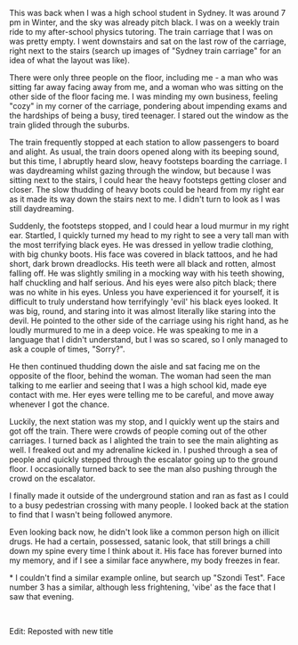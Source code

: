 This was back when I was a high school student in Sydney. It was around 7 pm in Winter, and the sky was already pitch black. I was on a weekly train ride to my after-school physics tutoring. The train carriage that I was on was pretty empty. I went downstairs and sat on the last row of the carriage, right next to the stairs (search up images of "Sydney train carriage" for an idea of what the layout was like).

There were only three people on the floor, including me - a man who was sitting far away facing away from me, and a woman who was sitting on the other side of the floor facing me. I was minding my own business, feeling "cozy" in my corner of the carriage, pondering about impending exams and the hardships of being a busy, tired teenager. I stared out the window as the train glided through the suburbs.

The train frequently stopped at each station to allow passengers to board and alight. As usual, the train doors opened along with its beeping sound, but this time, I abruptly heard slow, heavy footsteps boarding the carriage. I was daydreaming whilst gazing through the window, but because I was sitting next to the stairs, I could hear the heavy footsteps getting closer and closer. The slow thudding of heavy boots could be heard from my right ear as it made its way down the stairs next to me. I didn't turn to look as I was still daydreaming.

Suddenly, the footsteps stopped, and I could hear a loud murmur in my right ear. Startled, I quickly turned my head to my right to see a very tall man with the most terrifying black eyes. He was dressed in yellow tradie clothing, with big chunky boots. His face was covered in black tattoos, and he had short, dark brown dreadlocks. His teeth were all black and rotten, almost falling off. He was slightly smiling in a mocking way with his teeth showing, half chuckling and half serious. And his eyes were also pitch black; there was no white in his eyes. Unless you have experienced it for yourself, it is difficult to truly understand how terrifyingly 'evil' his black eyes looked. It was big, round, and staring into it was almost literally like staring into the devil. He pointed to the other side of the carriage using his right hand, as he loudly murmured to me in a deep voice. He was speaking to me in a language that I didn't understand, but I was so scared, so I only managed to ask a couple of times, "Sorry?".

He then continued thudding down the aisle and sat facing me on the opposite of the floor, behind the woman. The woman had seen the man talking to me earlier and seeing that I was a high school kid, made eye contact with me. Her eyes were telling me to be careful, and move away whenever I got the chance.

Luckily, the next station was my stop, and I quickly went up the stairs and got off the train. There were crowds of people coming out of the other carriages. I turned back as I alighted the train to see the main alighting as well. I freaked out and my adrenaline kicked in. I pushed through a sea of people and quickly stepped through the escalator going up to the ground floor. I occasionally turned back to see the man also pushing through the crowd on the escalator.

I finally made it outside of the underground station and ran as fast as I could to a busy pedestrian crossing with many people. I looked back at the station to find that I wasn't being followed anymore.

Even looking back now, he didn't look like a common person high on illicit drugs. He had a certain, possessed, satanic look, that still brings a chill down my spine every time I think about it. His face has forever burned into my memory, and if I see a similar face anywhere, my body freezes in fear.

\* I couldn't find a similar example online, but search up "Szondi Test". Face number 3 has a similar, although less frightening, 'vibe' as the face that I saw that evening.

&#x200B;

Edit: Reposted with new title